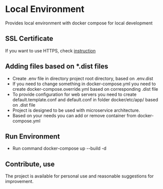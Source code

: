# Local Environment
Provides local environment with docker compose for local development

## SSL Certificate
If you want to use HTTPS, check [instruction](README_SSL.md) 

## Adding files based on *.dist files
* Create .env file in directory project root directory, based on .env.dist
* If you need to change something in docker-compose.yml you need to create docker-compose.override.yml based on corresponding .dist file
* To provide configuration for web servers you need to create default.template.conf and default.conf in folder docker/etc/app/ based on .dist file
* Project is designed to be used with microservice architecture.
* Based on your needs you can add or remove container from docker-compose.yml

## Run Environment
* Run command docker-compose up --build -d

## Contribute, use
The project is available for personal use and reasonable suggestions for improvement. 